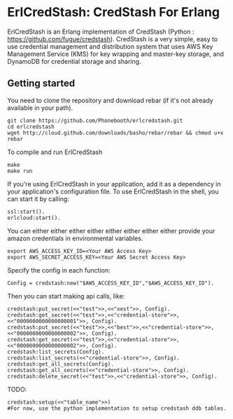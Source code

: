 # ErlCredStash: CredStash For Erlang #

ErlCredStash is an Erlang implementation of CredStash (Python : https://github.com/fugue/credstash). CredStash is a very simple, easy to use credential management and distribution system that uses AWS Key Management Service (KMS) for key wrapping and master-key storage, and DynamoDB for credential storage and sharing.  

## Getting started ##
You need to clone the repository and download rebar (if it's not already available in your path).

```
git clone https://github.com/Phonebooth/erlcredstash.git
cd erlcredstash
wget http://cloud.github.com/downloads/basho/rebar/rebar && chmod u+x rebar
```


To compile and run ErlCredStash
```
make
make run
```

If you're using ErlCredStash in your application, add it as a dependency in your application's configuration file.  To use ErlCredStash in the shell, you can start it by calling:

```
ssl:start().
erlcloud:start().
```

You can either either either either either either either either provide your amazon credentials in environmental variables.

```
export AWS_ACCESS_KEY_ID=<Your AWS Access Key>
export AWS_SECRET_ACCESS_KEY=<Your AWS Secret Access Key>
```

Specify the config in each function:
```
Config = credstash:new("$AWS_ACCESS_KEY_ID","$AWS_ACCESS_KEY_ID").
```

Then you can start making api calls, like:

```
credstash:put_secret(<<"test">>,<<"xest">>, Config).
credstash:get_secret(<<"test">>,<<"credential-store">>,<<"0000000000000000001">>, Config).
credstash:put_secret(<<"test">>,<<"best">>,<<"credential-store">>,<<"0000000000000000002">>, Config).
credstash:get_secret(<<"test">>,<<"credential-store">>,<<"0000000000000000002">>, Config).
credstash:list_secrets(Config).
credstash:list_secrets(<<"credential-store">>, Config).
credstash:get_all_secrets(Config).
credstash:get_all_secrets(<<"credential-store">>, Config).
credstash:delete_secret(<<"test">>,<<"credential-store">>, Config).
```

TODO:
```
credstash:setup(<<"table_name">>)
#For now, use the python implementation to setup credstash ddb tables.
```
